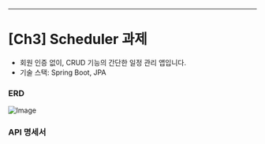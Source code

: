 --- 
# [Ch3] Scheduler 과제

* 회원 인증 없이, CRUD 기능의 간단한 일정 관리 앱입니다.
* 기술 스택: Spring Boot, JPA 

### ERD
![Image](https://github.com/user-attachments/assets/adf80155-e02e-4f51-8975-a8a157fd78f5)

### API 명세서
